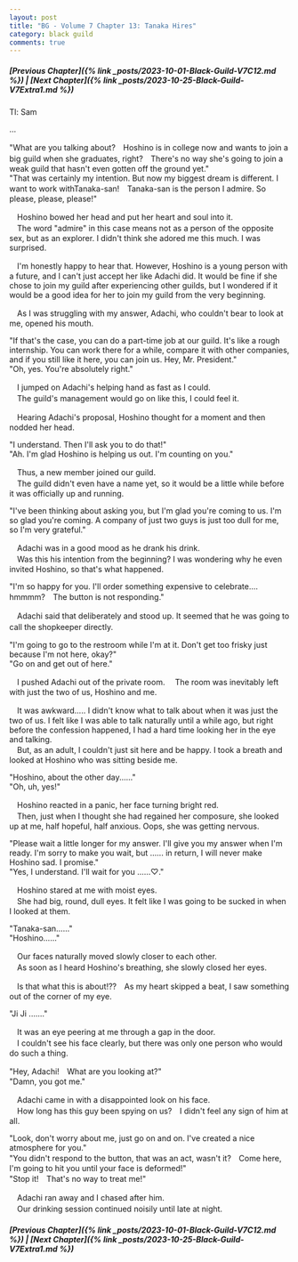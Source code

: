 ```yaml
---
layout: post
title: "BG - Volume 7 Chapter 13: Tanaka Hires"
category: black guild
comments: true
---
```


##### [Previous Chapter]({% link _posts/2023-10-01-Black-Guild-V7C12.md %}) \| [Next Chapter]({% link _posts/2023-10-25-Black-Guild-V7Extra1.md %})



Tl: Sam

…


"What are you talking about?　Hoshino is in college now and wants to join a big guild when she graduates, right?　There's no way she's going to join a weak guild that hasn't even gotten off the ground yet."   
"That was certainly my intention. But now my biggest dream is different. I want to work withTanaka-san!　Tanaka-san is the person I admire. So please, please, please!"

　Hoshino bowed her head and put her heart and soul into it.   
　The word "admire" in this case means not as a person of the opposite sex, but as an explorer. I didn't think she adored me this much. I was surprised.

　I'm honestly happy to hear that. However, Hoshino is a young person with a future, and I can't just accept her like Adachi did. It would be fine if she chose to join my guild after experiencing other guilds, but I wondered if it would be a good idea for her to join my guild from the very beginning.
<!--more-->

　As I was struggling with my answer, Adachi, who couldn't bear to look at me, opened his mouth.

"If that's the case, you can do a part-time job at our guild. It's like a rough internship. You can work there for a while, compare it with other companies, and if you still like it here, you can join us. Hey, Mr. President."   
"Oh, yes. You're absolutely right."

<div data-nat="424166"></div>

　I jumped on Adachi's helping hand as fast as I could.   
　The guild's management would go on like this, I could feel it.

　Hearing Adachi's proposal, Hoshino thought for a moment and then nodded her head.

"I understand. Then I'll ask you to do that!"    
"Ah. I'm glad Hoshino is helping us out. I'm counting on you."

　Thus, a new member joined our guild.   
　The guild didn't even have a name yet, so it would be a little while before it was officially up and running.

"I've been thinking about asking you, but I'm glad you're coming to us. I'm so glad you're coming. A company of just two guys is just too dull for me, so I'm very grateful."

　Adachi was in a good mood as he drank his drink.   
　Was this his intention from the beginning? I was wondering why he even invited Hoshino, so that's what happened.

"I'm so happy for you. I'll order something expensive to celebrate.... hmmmm?　The button is not responding."

　Adachi said that deliberately and stood up. It seemed that he was going to call the shopkeeper directly.　

"I'm going to go to the restroom while I'm at it. Don't get too frisky just because I'm not here, okay?"   
"Go on and get out of here."

　I pushed Adachi out of the private room.
　The room was inevitably left with just the two of us, Hoshino and me.

　It was awkward..... I didn't know what to talk about when it was just the two of us. I felt like I was able to talk naturally until a while ago, but right before the confession happened, I had a hard time looking her in the eye and talking.   
　But, as an adult, I couldn't just sit here and be happy. I took a breath and looked at Hoshino who was sitting beside me.

"Hoshino, about the other day......"   
"Oh, uh, yes!"

　Hoshino reacted in a panic, her face turning bright red.   
　Then, just when I thought she had regained her composure, she looked up at me, half hopeful, half anxious. Oops, she was getting nervous.

"Please wait a little longer for my answer. I'll give you my answer when I'm ready. I'm sorry to make you wait, but ...... in return, I will never make Hoshino sad. I promise."   
"Yes, I understand. I'll wait for you ......♡."

　Hoshino stared at me with moist eyes.    
　She had big, round, dull eyes. It felt like I was going to be sucked in when I looked at them.

"Tanaka-san......"   
"Hoshino......"

　Our faces naturally moved slowly closer to each other.   
　As soon as I heard Hoshino's breathing, she slowly closed her eyes.

　Is that what this is about⁉?　As my heart skipped a beat, I saw something out of the corner of my eye.

"Ji Ji ......."

　It was an eye peering at me through a gap in the door.   
　I couldn't see his face clearly, but there was only one person who would do such a thing.

"Hey, Adachi!　What are you looking at?"   
"Damn, you got me."

<div data-nat="424166"></div>

　Adachi came in with a disappointed look on his face.   
　How long has this guy been spying on us?　I didn't feel any sign of him at all.

"Look, don't worry about me, just go on and on. I've created a nice atmosphere for you."   
"You didn't respond to the button, that was an act, wasn't it?　Come here, I'm going to hit you until your face is deformed!"    
"Stop it!　That's no way to treat me!"

　Adachi ran away and I chased after him.   
　Our drinking session continued noisily until late at night.



##### [Previous Chapter]({% link _posts/2023-10-01-Black-Guild-V7C12.md %}) \| [Next Chapter]({% link _posts/2023-10-25-Black-Guild-V7Extra1.md %})
